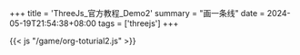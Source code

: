 +++
title = 'ThreeJs_官方教程_Demo2'
summary = "画一条线"
date = 2024-05-19T21:54:38+08:00
tags = ['threejs']
+++


<script type="text/javascript" charset="UTF-8" src="/game/lib/three/three.js"></script>

<script type="text/javascript" charset="UTF-8" src="/game/lib/three/controls/TrackballControls.js"></script>

{{< js "/game/org-toturial2.js" >}}
